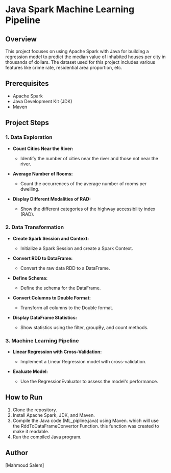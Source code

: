 # Java Spark Machine Learning Pipeline

## Overview

This project focuses on using Apache Spark with Java for building a regression model to predict the median value of inhabited houses per city in thousands of dollars. The dataset used for this project includes various features like crime rate, residential area proportion, etc.

## Prerequisites

- Apache Spark
- Java Development Kit (JDK)
- Maven

## Project Steps

### 1. Data Exploration

- **Count Cities Near the River:**
  - Identify the number of cities near the river and those not near the river.

- **Average Number of Rooms:**
  - Count the occurrences of the average number of rooms per dwelling.

- **Display Different Modalities of RAD:**
  - Show the different categories of the highway accessibility index (RAD).

### 2. Data Transformation

- **Create Spark Session and Context:**
  - Initialize a Spark Session and create a Spark Context.

- **Convert RDD to DataFrame:**
  - Convert the raw data RDD to a DataFrame.

- **Define Schema:**
  - Define the schema for the DataFrame.

- **Convert Columns to Double Format:**
  - Transform all columns to the Double format.

- **Display DataFrame Statistics:**
  - Show statistics using the filter, groupBy, and count methods.

### 3. Machine Learning Pipeline

- **Linear Regression with Cross-Validation:**
  - Implement a Linear Regression model with cross-validation.
  
- **Evaluate Model:**
  - Use the RegressionEvaluator to assess the model's performance.

## How to Run

1. Clone the repository.
2. Install Apache Spark, JDK, and Maven.
3. Compile the Java code (ML_pipline.java) using Maven. which will use the RddToDataFrameConvertor Function. this function was created to make it readable. 
4. Run the compiled Java program.


## Author

[Mahmoud Salem]

